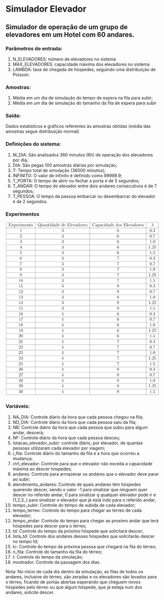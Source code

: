 # Simulador Elevador
## Simulador de operação de um grupo de elevadores em um Hotel com 60 andares.

### Parâmetros de entrada:
1. N_ELEVADORES: número de elevadores no sistema
2. MAX_ELEVADORES: capacidade máxima dos elevadores no sistema
3. LAMBDA: taxa de chegada de hóspedes, seguindo uma distribuição de Poisson.

### Amostras:
1. Média em um dia de simulação do tempo de espera na fila para subir;
2. Média em um dia de simulação do tamanho da fila de espera para subir

### Saída:
Dados estatísticos e gráficos referentes às amostras obtidas (média das amostras segue distribuição normal)

### Definições do sistema:
1. M_DIA: São analisados 360 minutos (6h) de operação dos elevadores por dia;
2. DIA: São pegas 100 amostras diárias por simulação;
3. T: Tempo total de simulação (36000 minutos);
4. INFINITO: O valor de infinito é definido como 99999.9;
5. T_PORTA: O tempo de abrir ou fechar a porta é de 5 segundos;
6. T_ANDAR: O tempo do elevador entre dois andares consecutivos é de 7 segundos;
7. T_PESSOA: O tempo da pessoa embarcar ou desembarcar do elevador é de 2 segundos.

### Experimentos
![alt text](https://github.com/guilhermevillote/SimuladorElevador/blob/master/Experimentos/Configura%C3%A7%C3%B5es.png?raw=true)

### Variáveis:
1. NA_DIA: Controle diário da hora que cada pessoa chegou na fila;
2. ND_DIA: Controle diário da hora que cada pessoa saiu da fila;
3. NB: Controle diário da hora que cada pessoa que subiu para algum andar, descerá;
4. NF: Controle diário da hora que cada pessoa desceu;
5. lotacao_elevador_subir: controle diário, por elevador, de quantas pessoas utilizaram cada elevador por viagem;
6. i_fila: Controle diário do tamanho da fila e a hora que ocorreu a mudança;
7. ctrl_elevador: Controle para que o elevador não exceda a capacidade máxima ao descer hóspedes;
8. andares: Controle para armazenar os andares que o elevador deve parar ao subir;
9. atendimento_andares: Controle de quais andares têm hóspedes querendo descer, sendo o valor -1 para sinalizar que ninguem quer descer no referido andar, 0 para sinalizar q qualquer elevador pode ir e (1,2,3,.) para sinalizar o elevador que já está indo para o referido andar;
10. tempo_subir: Controle do tempo de subida de cada elevador;
11. tempo_terreo: Controle do tempo para chegar ao terreo de cada elevador;
12. tempo_andar: Controle do tempo para chegar ao proximo andar que terá hóspedes para descer para o térreo;
13. td: Controle do tempo da próximo hóspede que solicitará descer;
14. lista_td: Controle dos andares desses hóspedes que solicitarão descer no tempo td;
15. tc: Controle do tempo da próxima pessoa que chegará na fila do térreo;
16. n_fila: Controle do tamanho da fila do térreo;
17. t: Controle do tempo da simulação;
18. mostrador: Controle da passagem dos dias.

Nota: No início de cada dia dentro da simulação, as filas de todos os andares, inclusive do térreo, são zeradas e os elevadores são levados para o térreo, ficando de portas abertas esperando que cheguem novos hóspedes pelo térreo ou que algum hóspede, que já esteja num dos andares, solicite descer.
